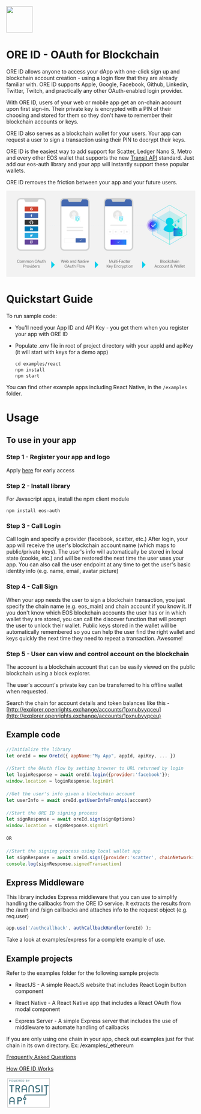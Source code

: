 <img src="https://en.gravatar.com/userimage/137186280/281fbdfb8df941e941b3ad68c925c3c7.png" width="70" height="70">

# ORE ID - OAuth for Blockchain



ORE ID allows anyone to access your dApp with one-click sign up and blockchain account creation - using a login flow that they are already familiar with. ORE ID supports Apple, Google, Facebook, Github, Linkedin, Twitter, Twitch, and practically any other OAuth-enabled login provider.

With ORE ID, users of your web or mobile app get an on-chain account upon first sign-in. Their private key is encrypted with a PIN of their choosing and stored for them so they don't have to remember their blockchain accounts or keys.

ORE ID also serves as a blockchain wallet for your users. Your app can request a user to sign a transaction using their PIN to decrypt their keys.

ORE ID is the easiest way to add support for Scatter, Ledger Nano S, Metro and every other EOS wallet that supports the new [Transit API](https://github.com/eosnewyork/eos-transit) standard. Just add our eos-auth library and your app will instantly support these popular wallets.

ORE ID removes the friction between your app and your future users. 

<img src="./docs/images/OREID-GitHub-diagram-01.png">

# Quickstart Guide

To run sample code:

- You'll need your App ID and API Key - you get them when you register your app with ORE ID
- Populate .env file in root of project directory with your appId and apiKey (it will start with keys for a demo app)

    ```
    cd examples/react
    npm install
    npm start
    ```

You can find other example apps including React Native, in the `/examples` folder.

# Usage


## To use in your app

### Step 1 - Register your app and logo

Apply [here](https://aikon.com/ore-id) for early access 

### Step 2 - Install library

For Javascript apps, install the npm client module

```
npm install eos-auth
```

### Step 3 - Call Login

Call login and specify a provider (facebook, scatter, etc.) After login, your app will receive the user's blockchain account name (which maps to public/private keys). The user's info will automatically be stored in local state (cookie, etc.) and will be restored the next time the user uses your app. You can also call the user endpoint at any time to get the user's basic identity info (e.g. name, email, avatar picture)

### Step 4 - Call Sign

When your app needs the user to sign a blockchain transaction, you just specify the chain name (e.g. eos_main) and chain account if you know it. If you don't know which EOS blockchain accounts the user has or in which wallet they are stored, you can call the discover function that will prompt the user to unlock their wallet. Public keys stored in the wallet will be automatically remembered so you can help the user find the right wallet and keys quickly the next time they need to repeat a transaction. Awesome!

### Step 5 - User can view and control account on the blockchain  

The account is a blockchain account that can be easily viewed on the public blockchain using a block explorer.

The user's account's private key can be transferred to his offline wallet when requested.

Search the chain for account details and token balances like this - [http://explorer.openrights.exchange/accounts/1pxnubvyqceu](http://explorer.openrights.exchange/accounts/1pxnubvyqceu)


## Example code
```javascript
//Initialize the library
let oreId = new OreId({ appName:"My App", appId, apiKey, ... })

//Start the OAuth flow by setting browser to URL returned by login
let loginResponse = await oreId.login({provider:'facebook'});
window.location = loginResponse.loginUrl

//Get the user's info given a blockchain account
let userInfo = await oreId.getUserInfoFromApi(account)

//Start the ORE ID signing process
let signResponse = await oreId.sign(signOptions)
window.location = signResponse.signUrl

OR

//Start the signing process using local wallet app
let signResponse = await oreId.sign({provider:'scatter', chainNetwork:'eos_kylin', transaction, ...})
console.log(signResponse.signedTransaction)
```

## Express Middleware

This library includes Express middleware that you can use to simplify handling the callbacks from the ORE ID service. It extracts the results from the /auth and /sign callbacks and attaches info to the request object (e.g. req.user)

```javascript
app.use('/authcallback', authCallbackHandler(oreId) );
```

Take a look at examples/express for a complete example of use.

## Example projects

Refer to the examples folder for the following sample projects

- ReactJS - A simple ReactJS website that includes React Login button component

- React Native - A React Native app that includes a React OAuth flow modal component

- Express Server - A simple Express server that includes the use of middleware to automate handling of callbacks

If you are only using one chain in your app, check out examples just for that chain in its own directory. Ex: /examples/_ethereum


[Frequently Asked Questions](https://drive.google.com/open?id=1Nx6qm7z8TQRM8S-onmcP0H--21z-gzYDBVEzzfcgE9g)

[How ORE ID Works](https://docs.google.com/document/d/1n09swvocpR2WkP5iFc_VMrmmlnx3S1j72Zy6yDvcuYw/edit?usp=sharing)

[<img src="./docs/images/eos-transit-logo.png">](https://github.com/eosnewyork/eos-transit)
